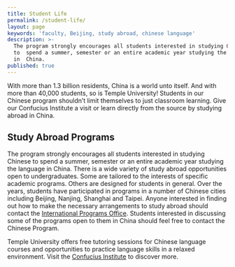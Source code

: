 ```yaml
---
title: Student Life
permalink: /student-life/
layout: page
keywords: 'faculty, Beijing, study abroad, chinese language'
description: >-
  The program strongly encourages all students interested in studying Chinese
  to  spend a summer, semester or an entire academic year studying the language
  in  China.
published: true
---
```

With more than 1.3 billion residents, China is a world unto itself. And with more than 40,000 students, so is Temple University! Students in our Chinese program shouldn’t limit themselves to just classroom learning. Give our Confucius Institute a visit or learn directly from the source by studying abroad in China.

## Study Abroad Programs
The program strongly encourages all students interested in studying Chinese to spend a summer, semester or an entire academic year studying the language in China. There is a wide variety of study abroad opportunities open to undergraduates. Some are tailored to the interests of specific academic programs. Others are designed for students in general. Over the years, students have participated in programs in a number of Chinese cities including Beijing, Nanjing, Shanghai and Taipei. Anyone interested in finding out how to make the necessary arrangements to study abroad should contact the [International Programs Office](https://studyabroad.temple.edu/). Students interested in discussing some of the programs open to them in China should feel free to contact the Chinese Program.

Temple University offers free tutoring sessions for Chinese language courses and opportunities to practice language skills in a relaxed environment. Visit the [Confucius Institute](http://noncredit.temple.edu/confucius) to discover more.
